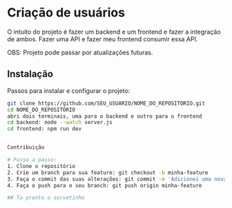 # Criação de usuários

O intuito do projeto é fazer um backend e um frontend e fazer a integração de ambos. Fazer uma API e fazer meu frontend consumir essa API.

OBS: Projeto pode passar por atualizações futuras.

## Instalação

Passos para instalar e configurar o projeto:

```bash
git clone https://github.com/SEU_USUARIO/NOME_DO_REPOSITORIO.git
cd NOME_DO_REPOSITORIO
abri dois terminais, uma para o backend e outro para o frontend
cd backend: node --watch server.js
cd frontend: npm run dev


Contribuição 

# Passo a passo:
1. Clone o repositório
2. Crie um branch para sua feature: git checkout -b minha-feature
3. Faça o commit das suas alterações: git commit -m 'Adicionei uma nova feature'
4. Faça o push para o seu branch: git push origin minha-feature

## Ta pronto o sorvetinho
